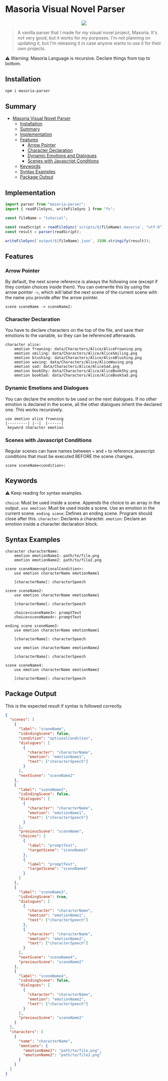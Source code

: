 # Masoria Visual Novel Parser

<p align="center">
  <image src="https://github.com/sum117/masoria-lang/blob/master/assets/LogoMasoria.png">
</p>

> A vanilla parser that I made for my visual novel project, Masoria. It's not very good, but it works for my purposes. I'm not planning on updating it, but I'm releasing it in case anyone wants to use it for their own projects.

⚠️ Warning: Masoria Language is recursive. Declare things from top to bottom.

## Installation

```bash
npm i masoria-parser
```

## Summary

- [Masoria Visual Novel Parser](#masoria-visual-novel-parser)
  - [Installation](#installation)
  - [Summary](#summary)
  - [Implementation](#implementation)
  - [Features](#features)
    - [Arrow Pointer](#arrow-pointer)
    - [Character Declaration](#character-declaration)
    - [Dynamic Emotions and Dialogues](#dynamic-emotions-and-dialogues)
    - [Scenes with Javascript Conditions](#scenes-with-javascript-conditions)
  - [Keywords](#keywords)
  - [Syntax Examples](#syntax-examples)
  - [Package Output](#package-output)

## Implementation

```ts
import parser from "masoria-parser";
import { readFileSync, writeFileSync } from "fs";

const fileName = "tutorial";

const readScript = readFileSync(`scripts/${fileName}.masoria`, "utf-8");
const result = parser(readScript);

writeFileSync(`output/${fileName}.json`, JSON.stringify(result));
```

## Features

### Arrow Pointer

By default, the next scene reference is always the following one (except if they contain choices inside them). You can overwrite this by using the arrow pointer `->`, which will label the next scene of the current scene with the name you provide after the arrow pointer.

```masoria
scene sceneName -> sceneName2:
```

### Character Declaration

You have to declare characters on the top of the file, and save their emotions to the variable, so they can be referenced afterwards.

```masoria
character alice:
    emotion frowning: data/Characters/Alice/AliceFrowning.png
    emotion smiling: data/Characters/Alice/AliceSmiling.png
    emotion blushing: data/Characters/Alice/AliceBlushing.png
    emotion waving: data/Characters/Alice/AliceWaving.png
    emotion sad: data/Characters/Alice/AliceSad.png
    emotion bookShy: data/Characters/Alice/AliceBookShy.png
    emotion bookSad: data/Characters/Alice/AliceBookSad.png
```

### Dynamic Emotions and Dialogues

You can declare the emotion to be used on the next dialogues. If no other emotion is declared in the scene, all the other dialogues inherit the declared one. This works recursively.

```masoria
use emotion alice frowning
|---------| |--|  |------|
 keyword character emotion
```

### Scenes with Javascript Conditions

Regular scenes can have names between `<` and `>` to reference javascript conditions that must be executed BEFORE the scene changes.

```masoria
scene sceneName<condition>:
```

## Keywords

⚠️ Keep reading for syntax examples.

`choice`: Must be used inside a scene. Appends the choice to an array in the output.
`use emotion`: Must be used inside a scene. Use an emotion in the current scene.
`ending scene`: Defines an ending scene. Program should close after this.
`character`: Declares a character.
`emotion`: Declare an emotion inside a character declaration block.

## Syntax Examples

```masoria
character characterName:
    emotion emotionName1: path/to/file.png
    emotion emotionName2: path/to/file2.png

scene sceneName<optionalCondition>:
    use emotion characterName emotionName1

    [characterName]: characterSpeech

scene sceneName2:
    use emotion characterName emotionName1

    [characterName]: characterSpeech

    choice<sceneName3>: promptText
    choice<sceneName4>: promptText

ending scene sceneName3:
    use emotion characterName emotionName1

    [characterName]: characterSpeech

    use emotion characterName emotionName2

    [characterName]: characterSpeech

scene sceneName4:
    use emotion characterName emotionName2

    [characterName]: characterSpeech
```

## Package Output

This is the expected result if syntax is followed correctly.

```json
{
  "scenes": [
    {
      "label": "sceneName",
      "isEndingScene": false,
      "condition": "optionalCondition",
      "dialogues": [
        {
          "character": "characterName",
          "emotion": "emotionName1",
          "text": ["characterSpeech"]
        }
      ],
      "nextScene": "sceneName2"
    },
    {
      "label": "sceneName2",
      "isEndingScene": false,
      "dialogues": [
        {
          "character": "characterName",
          "emotion": "emotionName1",
          "text": ["characterSpeech"]
        }
      ],
      "previousScene": "sceneName",
      "choices": [
        {
          "label": "promptText",
          "targetScene": "sceneName3"
        },
        {
          "label": "promptText",
          "targetScene": "sceneName4"
        }
      ]
    },
    {
      "label": "sceneName3",
      "isEndingScene": true,
      "dialogues": [
        {
          "character": "characterName",
          "emotion": "emotionName1",
          "text": ["characterSpeech"]
        },
        {
          "character": "characterName",
          "emotion": "emotionName2",
          "text": ["characterSpeech"]
        }
      ],
      "nextScene": "sceneName4",
      "previousScene": "sceneName2"
    },
    {
      "label": "sceneName4",
      "isEndingScene": false,
      "dialogues": [
        {
          "character": "characterName",
          "emotion": "emotionName2",
          "text": ["characterSpeech"]
        }
      ],
      "previousScene": "sceneName2"
    }
  ],
  "characters": [
    {
      "name": "characterName",
      "emotions": {
        "emotionName1": "path/to/file.png",
        "emotionName2": "path/to/file2.png"
      }
    }
  ]
}
```
